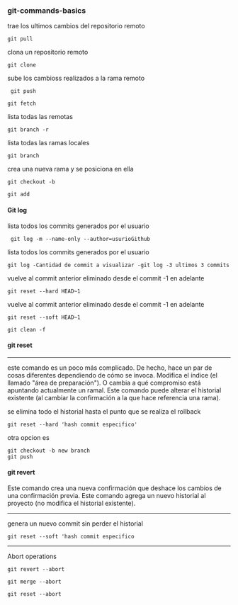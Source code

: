 ### git-commands-basics

trae los ultimos cambios del repositorio remoto

``` git pull ```

clona un repositorio remoto

``` git clone ```

sube los cambioss realizados a la rama remoto

```  git push ``` 

``` git fetch ``` 


lista todas las remotas

``` git branch -r ```

lista todas las ramas locales

``` git branch ```


crea una nueva rama y se posiciona en ella

``` git checkout -b ```


``` git add ```

#### Git log

lista todos los commits generados por el usuario

``` git log -m --name-only --author=usurioGithub```

lista todos los commits generados por el usuario

```git log -Cantidad de commit a visualizar -git log -3 ultimos 3 commits ```


vuelve al commit anterior eliminado desde el commit -1 en adelante

``` git reset --hard HEAD~1 ```

vuelve al commit anterior eliminado desde el commit -1 en adelante

``` git reset --soft HEAD~1 ```


``` git clean -f   ```

#### git reset
------------------------------------------------------------------------
este comando es un poco más complicado. De hecho, hace un par de cosas diferentes dependiendo de cómo se invoca. 
Modifica el índice (el llamado "área de preparación"). O cambia a qué compromiso está apuntando actualmente un ramal. Este comando puede alterar el historial existente (al cambiar la confirmación a la que hace referencia una rama).


se elimina todo el historial hasta el punto que se realiza el rollback


``` git reset --hard 'hash commit especifico'  ```

otra opcion es


``` git checkout 'hash commit especifico' 
git checkout -b new branch
git push  
```

#### git revert

Este comando crea una nueva confirmación que deshace los cambios de una confirmación previa. 
Este comando agrega un nuevo historial al proyecto (no modifica el historial existente).


------------------------------------------------------------------------
genera un nuevo commit sin perder el historial


``` git reset --soft 'hash commit especifico ```

------------------------------------------------------------------------
Abort operations

``` git revert --abort ```

``` git merge --abort ```

``` git reset --abort ```





